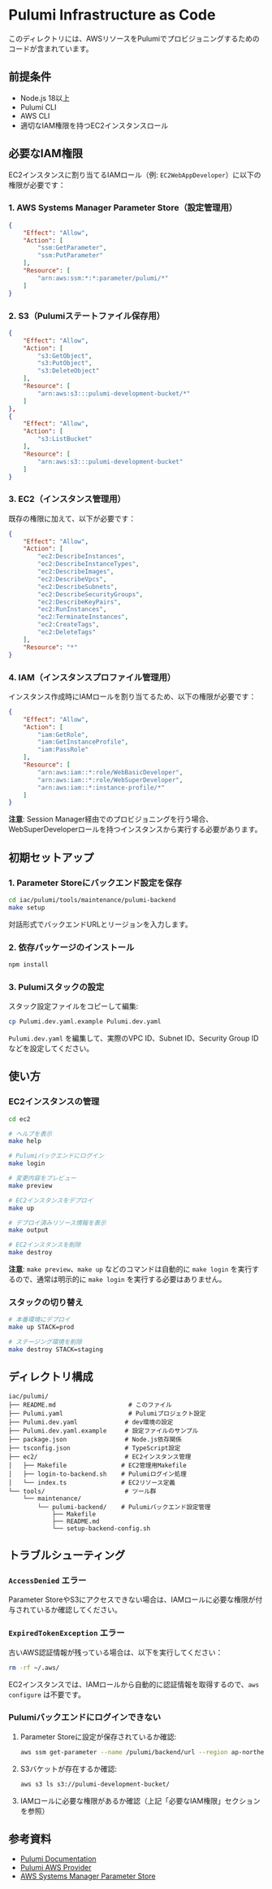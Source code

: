# Pulumi Infrastructure as Code

このディレクトリには、AWSリソースをPulumiでプロビジョニングするためのコードが含まれています。

## 前提条件

- Node.js 18以上
- Pulumi CLI
- AWS CLI
- 適切なIAM権限を持つEC2インスタンスロール

## 必要なIAM権限

EC2インスタンスに割り当てるIAMロール（例: `EC2WebAppDeveloper`）に以下の権限が必要です：

### 1. AWS Systems Manager Parameter Store（設定管理用）

```json
{
    "Effect": "Allow",
    "Action": [
        "ssm:GetParameter",
        "ssm:PutParameter"
    ],
    "Resource": [
        "arn:aws:ssm:*:*:parameter/pulumi/*"
    ]
}
```

### 2. S3（Pulumiステートファイル保存用）

```json
{
    "Effect": "Allow",
    "Action": [
        "s3:GetObject",
        "s3:PutObject",
        "s3:DeleteObject"
    ],
    "Resource": [
        "arn:aws:s3:::pulumi-development-bucket/*"
    ]
},
{
    "Effect": "Allow",
    "Action": [
        "s3:ListBucket"
    ],
    "Resource": [
        "arn:aws:s3:::pulumi-development-bucket"
    ]
}
```

### 3. EC2（インスタンス管理用）

既存の権限に加えて、以下が必要です：

```json
{
    "Effect": "Allow",
    "Action": [
        "ec2:DescribeInstances",
        "ec2:DescribeInstanceTypes",
        "ec2:DescribeImages",
        "ec2:DescribeVpcs",
        "ec2:DescribeSubnets",
        "ec2:DescribeSecurityGroups",
        "ec2:DescribeKeyPairs",
        "ec2:RunInstances",
        "ec2:TerminateInstances",
        "ec2:CreateTags",
        "ec2:DeleteTags"
    ],
    "Resource": "*"
}
```

### 4. IAM（インスタンスプロファイル管理用）

インスタンス作成時にIAMロールを割り当てるため、以下の権限が必要です：

```json
{
    "Effect": "Allow",
    "Action": [
        "iam:GetRole",
        "iam:GetInstanceProfile",
        "iam:PassRole"
    ],
    "Resource": [
        "arn:aws:iam::*:role/WebBasicDeveloper",
        "arn:aws:iam::*:role/WebSuperDeveloper",
        "arn:aws:iam::*:instance-profile/*"
    ]
}
```

**注意**: Session Manager経由でのプロビジョニングを行う場合、WebSuperDeveloperロールを持つインスタンスから実行する必要があります。

## 初期セットアップ

### 1. Parameter Storeにバックエンド設定を保存

```bash
cd iac/pulumi/tools/maintenance/pulumi-backend
make setup
```

対話形式でバックエンドURLとリージョンを入力します。

### 2. 依存パッケージのインストール

```bash
npm install
```

### 3. Pulumiスタックの設定

スタック設定ファイルをコピーして編集:

```bash
cp Pulumi.dev.yaml.example Pulumi.dev.yaml
```

`Pulumi.dev.yaml` を編集して、実際のVPC ID、Subnet ID、Security Group IDなどを設定してください。

## 使い方

### EC2インスタンスの管理

```bash
cd ec2

# ヘルプを表示
make help

# Pulumiバックエンドにログイン
make login

# 変更内容をプレビュー
make preview

# EC2インスタンスをデプロイ
make up

# デプロイ済みリソース情報を表示
make output

# EC2インスタンスを削除
make destroy
```

**注意**: `make preview`、`make up` などのコマンドは自動的に `make login` を実行するので、通常は明示的に `make login` を実行する必要はありません。

### スタックの切り替え

```bash
# 本番環境にデプロイ
make up STACK=prod

# ステージング環境を削除
make destroy STACK=staging
```

## ディレクトリ構成

```
iac/pulumi/
├── README.md                    # このファイル
├── Pulumi.yaml                  # Pulumiプロジェクト設定
├── Pulumi.dev.yaml             # dev環境の設定
├── Pulumi.dev.yaml.example     # 設定ファイルのサンプル
├── package.json                # Node.js依存関係
├── tsconfig.json               # TypeScript設定
├── ec2/                        # EC2インスタンス管理
│   ├── Makefile               # EC2管理用Makefile
│   ├── login-to-backend.sh    # Pulumiログイン処理
│   └── index.ts               # EC2リソース定義
└── tools/                      # ツール群
    └── maintenance/
        └── pulumi-backend/    # Pulumiバックエンド設定管理
            ├── Makefile
            ├── README.md
            └── setup-backend-config.sh
```

## トラブルシューティング

### `AccessDenied` エラー

Parameter StoreやS3にアクセスできない場合は、IAMロールに必要な権限が付与されているか確認してください。

### `ExpiredTokenException` エラー

古いAWS認証情報が残っている場合は、以下を実行してください：

```bash
rm -rf ~/.aws/
```

EC2インスタンスでは、IAMロールから自動的に認証情報を取得するので、`aws configure` は不要です。

### Pulumiバックエンドにログインできない

1. Parameter Storeに設定が保存されているか確認:
   ```bash
   aws ssm get-parameter --name /pulumi/backend/url --region ap-northeast-1
   ```

2. S3バケットが存在するか確認:
   ```bash
   aws s3 ls s3://pulumi-development-bucket/
   ```

3. IAMロールに必要な権限があるか確認（上記「必要なIAM権限」セクションを参照）

## 参考資料

- [Pulumi Documentation](https://www.pulumi.com/docs/)
- [Pulumi AWS Provider](https://www.pulumi.com/registry/packages/aws/)
- [AWS Systems Manager Parameter Store](https://docs.aws.amazon.com/systems-manager/latest/userguide/systems-manager-parameter-store.html)
